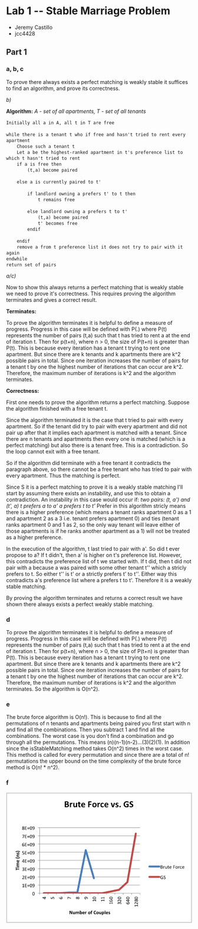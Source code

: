 # Lab 1 -- Stable Marriage Problem

* Jeremy Castillo
* jcc4428

## Part 1

### a, b, c
To prove there always exists a perfect matching is weakly stable it suffices to find an algorithm, and prove its correctness. 

*b)*

**Algorithm:**
*A - set of all apartments, T - set of all tenants*
	
	Initially all a in A, all t in T are free 
	
	while there is a tenant t who if free and hasn't tried to rent every apartment
		Choose such a tenant t
		Let a be the highest-ranked apartment in t's preference list to which t hasn't tried to rent
		if a is free then
			(t,a) become paired
	
		else a is currently paired to t'
			
			if landlord owning a prefers t' to t then 
				t remains free

			else landlord owning a prefers t to t'
				(t,a) become paired
				t' becomes free
			endif

		endif
		remove a from t preference list it does not try to pair with it again
	endwhile
	return set of pairs


*a/c)*

Now to show this always returns a perfect matching that is weakly stable we need to prove it's correctness. This requires proving the algorithm terminates and gives a correct result.

**Terminates:**

To prove the algorithm terminates it is helpful to define a measure of progress. Progress in this case will be defined with P(.) where P(t) represents the number of pairs (t,a) such that t has tried to rent a at the end of iteration t. Then for p(t+n), where n > 0, the size of P(t+n) is greater than P(t). This is because every iteration has a tenant t trying to rent one apartment. But since there are k tenants and k apartments there are k^2 possible pairs in total. Since one iteration increases the number of pairs for a tenant t by one the highest number of iterations that can occur are k^2. Therefore, the maximum number of iterations is k^2 and the algorithm terminates.

**Correctness:**
	
First one needs to prove the algorithm returns a perfect matching. Suppose the algorithm finished with a free tenant t. 

Since the algorithm terminated it is the case that t tried to pair with every apartment. So if the tenant did try to pair with every apartment and did not pair up after that it implies each apartment is matched with a tenant. Since there are n tenants and apartments then every one is matched (which is a perfect matching) but also there is a tenant free. This is a contradiction. So the loop cannot exit with a free tenant. 

So if the algorithm did terminate with a free tenant it contradicts the paragraph above, so there cannot be a free tenant who has tried to pair with every apartment. Thus the matching is perfect.  

Since S it is a perfect matching to prove it is a weakly stable matching I'll start by assuming there exists an instability, and use this to obtain a contradiction. An instability in this case would occur if:
		*two pairs: (t, a') and (t', a)*
		*t prefers a to a'*
		*a prefers t to t'*
Prefer in this algorithm stricly means there is a higher preference (which means a tenant ranks apartment 0 as a 1 and apartment 2 as a 3 i.e. tenant prefers apartment 0) and ties (tenant ranks apartment 0 and 1 as 2, so the only way tenant will leave either of those apartments is if he ranks another apartment as a 1) will not be treated as a higher preference.

In the execution of the algorithm, t last tried to pair with a'. So did t ever propose to a? If t didn't, then a' is higher on t's preference list. However, this contradicts the preference list of t we started with. If t did, then t did not pair with a because a was paired with some other tenant t'' which a stricly prefers to t. So either t'' is t' or a strictly prefers t' to t''. Either way this contradicts a's preference list where a prefers t to t'. Therefore it is a weakly stable matching. 

By proving the algorithm terminates and returns a correct result we have shown there always exists a perfect weakly stable matching.

### d

To prove the algorithm terminates it is helpful to define a measure of progress. Progress in this case will be defined with P(.) where P(t) represents the number of pairs (t,a) such that t has tried to rent a at the end of iteration t. Then for p(t+n), where n > 0, the size of P(t+n) is greater than P(t). This is because every iteration has a tenant t trying to rent one apartment. But since there are k tenants and k apartments there are k^2 possible pairs in total. Since one iteration increases the number of pairs for a tenant t by one the highest number of iterations that can occur are k^2. Therefore, the maximum number of iterations is k^2 and the algorithm terminates. So the algorithm is O(n^2).

### e

The brute force algorithm is O(n!). This is because to find all the permutations of n tenants and apartments being paired you first start with n and find all the combinations. Then you subtract 1 and find all the combinations. The worst case is you don't find a combination and go through all the permutations. This means (n)(n-1)(n-2)...(3)(2)(1). In addition since the isStableMatching method takes O(n^2) times in the worst case. This method is called for every permutation and since there are a total of n! permutations the upper bound on the time complexity of the brute force method is O(n! * n^2). 

### f

![Brute Force vs GS Graph](screenshots/gsvsbf.png)